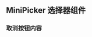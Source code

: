 <div class="demo-header">
<p class="overviewicon">
  <span class="wapi-ui-mini-picker"/>
</p>

## MiniPicker 选择器组件

<mobile-uxlink widget-name="MiniPicker"></mobile-uxlink>

</div>

### 取消按钮内容

<mobile-view link="mini-picker/cancel-button-text"></mobile-view>

<br>
